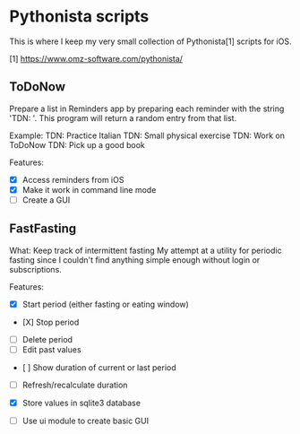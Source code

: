 # Pythonista scripts

This is where I keep my very small collection of Pythonista[1] scripts for iOS.

[1] https://www.omz-software.com/pythonista/

## ToDoNow
Prepare a list in Reminders app by preparing each reminder with the string
'TDN: '. This program will return a random entry from that list.

Example:
TDN: Practice Italian
TDN: Small physical exercise
TDN: Work on ToDoNow
TDN: Pick up a good book

Features:
- [X] Access reminders from iOS
- [X] Make it work in command line mode
- [ ] Create a GUI

## FastFasting
What: Keep track of intermittent fasting
My attempt at a utility for periodic fasting since I couldn't find anything
simple enough without login or subscriptions.

Features:
- [X] Start period  (either fasting or eating window)
- [X] Stop period
- [ ] Delete period
- [ ] Edit past values
- [ ] Show duration of current or last period
- [ ] Refresh/recalculate duration
- [X] Store values in sqlite3 database
- [ ] Use ui module to create basic GUI

